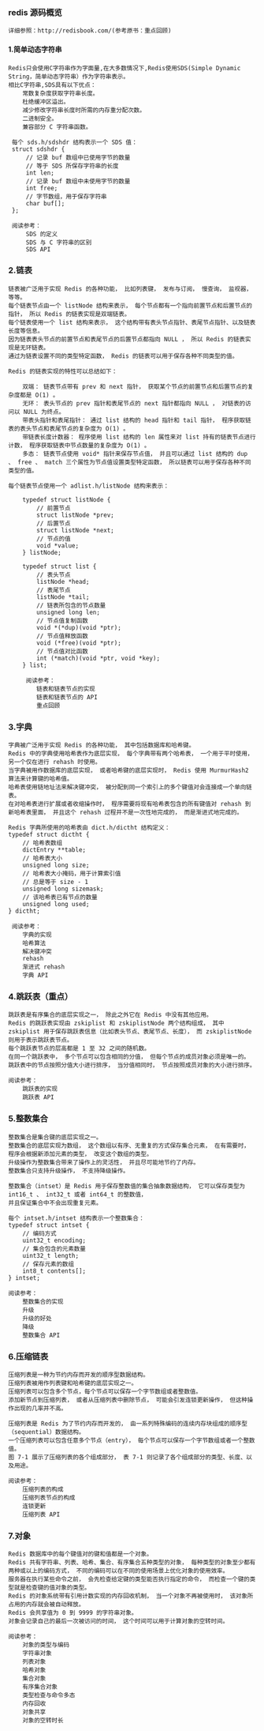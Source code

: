 ### redis 源码概览

    详细参照：http://redisbook.com/(参考原书：重点回顾)

#### 1.简单动态字符串

    Redis只会使用C字符串作为字面量,在大多数情况下,Redis使用SDS(Simple Dynamic String，简单动态字符串）作为字符串表示。
    相比C字符串,SDS具有以下优点：
        常数复杂度获取字符串长度。
        杜绝缓冲区溢出。
        减少修改字符串长度时所需的内存重分配次数。
        二进制安全。
        兼容部分 C 字符串函数。

     每个 sds.h/sdshdr 结构表示一个 SDS 值：
     struct sdshdr {
         // 记录 buf 数组中已使用字节的数量
         // 等于 SDS 所保存字符串的长度
         int len;
         // 记录 buf 数组中未使用字节的数量
         int free;
         // 字节数组，用于保存字符串
         char buf[];
     };

     阅读参考：
         SDS 的定义
         SDS 与 C 字符串的区别
         SDS API

### 2.链表

    链表被广泛用于实现 Redis 的各种功能， 比如列表键， 发布与订阅， 慢查询， 监视器， 等等。
    每个链表节点由一个 listNode 结构来表示， 每个节点都有一个指向前置节点和后置节点的指针， 所以 Redis 的链表实现是双端链表。
    每个链表使用一个 list 结构来表示， 这个结构带有表头节点指针、表尾节点指针、以及链表长度等信息。
    因为链表表头节点的前置节点和表尾节点的后置节点都指向 NULL ， 所以 Redis 的链表实现是无环链表。
    通过为链表设置不同的类型特定函数， Redis 的链表可以用于保存各种不同类型的值。

    Redis 的链表实现的特性可以总结如下：

        双端： 链表节点带有 prev 和 next 指针， 获取某个节点的前置节点和后置节点的复杂度都是 O(1) 。
        无环： 表头节点的 prev 指针和表尾节点的 next 指针都指向 NULL ， 对链表的访问以 NULL 为终点。
        带表头指针和表尾指针： 通过 list 结构的 head 指针和 tail 指针， 程序获取链表的表头节点和表尾节点的复杂度为 O(1) 。
        带链表长度计数器： 程序使用 list 结构的 len 属性来对 list 持有的链表节点进行计数， 程序获取链表中节点数量的复杂度为 O(1) 。
        多态： 链表节点使用 void* 指针来保存节点值， 并且可以通过 list 结构的 dup 、 free 、 match 三个属性为节点值设置类型特定函数， 所以链表可以用于保存各种不同类型的值。

    每个链表节点使用一个 adlist.h/listNode 结构来表示：

        typedef struct listNode {
            // 前置节点
            struct listNode *prev;
            // 后置节点
            struct listNode *next;
            // 节点的值
            void *value;
        } listNode;

        typedef struct list {
            // 表头节点
            listNode *head;
            // 表尾节点
            listNode *tail;
            // 链表所包含的节点数量
            unsigned long len;
            // 节点值复制函数
            void *(*dup)(void *ptr);
            // 节点值释放函数
            void (*free)(void *ptr);
            // 节点值对比函数
            int (*match)(void *ptr, void *key);
        } list;

         阅读参考：
            链表和链表节点的实现
            链表和链表节点的 API
            重点回顾

### 3.字典

    字典被广泛用于实现 Redis 的各种功能， 其中包括数据库和哈希键。
    Redis 中的字典使用哈希表作为底层实现， 每个字典带有两个哈希表， 一个用于平时使用， 另一个仅在进行 rehash 时使用。
    当字典被用作数据库的底层实现， 或者哈希键的底层实现时， Redis 使用 MurmurHash2 算法来计算键的哈希值。
    哈希表使用链地址法来解决键冲突， 被分配到同一个索引上的多个键值对会连接成一个单向链表。
    在对哈希表进行扩展或者收缩操作时， 程序需要将现有哈希表包含的所有键值对 rehash 到新哈希表里面， 并且这个 rehash 过程并不是一次性地完成的， 而是渐进式地完成的。

    Redis 字典所使用的哈希表由 dict.h/dictht 结构定义：
    typedef struct dictht {
        // 哈希表数组
        dictEntry **table;
        // 哈希表大小
        unsigned long size;
        // 哈希表大小掩码，用于计算索引值
        // 总是等于 size - 1
        unsigned long sizemask;
        // 该哈希表已有节点的数量
        unsigned long used;
    } dictht;

     阅读参考：
        字典的实现
        哈希算法
        解决键冲突
        rehash
        渐进式 rehash
        字典 API

### 4.跳跃表（重点）

    跳跃表是有序集合的底层实现之一， 除此之外它在 Redis 中没有其他应用。
    Redis 的跳跃表实现由 zskiplist 和 zskiplistNode 两个结构组成， 其中 zskiplist 用于保存跳跃表信息（比如表头节点、表尾节点、长度）， 而 zskiplistNode 则用于表示跳跃表节点。
    每个跳跃表节点的层高都是 1 至 32 之间的随机数。
    在同一个跳跃表中， 多个节点可以包含相同的分值， 但每个节点的成员对象必须是唯一的。
    跳跃表中的节点按照分值大小进行排序， 当分值相同时， 节点按照成员对象的大小进行排序。

    阅读参考：
        跳跃表的实现
        跳跃表 API

### 5.整数集合

    整数集合是集合键的底层实现之一。
    整数集合的底层实现为数组， 这个数组以有序、无重复的方式保存集合元素， 在有需要时， 程序会根据新添加元素的类型， 改变这个数组的类型。
    升级操作为整数集合带来了操作上的灵活性， 并且尽可能地节约了内存。
    整数集合只支持升级操作， 不支持降级操作。

    整数集合（intset）是 Redis 用于保存整数值的集合抽象数据结构， 它可以保存类型为 int16_t 、 int32_t 或者 int64_t 的整数值，
    并且保证集合中不会出现重复元素。

    每个 intset.h/intset 结构表示一个整数集合：
    typedef struct intset {
        // 编码方式
        uint32_t encoding;
        // 集合包含的元素数量
        uint32_t length;
        // 保存元素的数组
        int8_t contents[];
    } intset;

    阅读参考：
        整数集合的实现
        升级
        升级的好处
        降级
        整数集合 API

### 6.压缩链表

    压缩列表是一种为节约内存而开发的顺序型数据结构。
    压缩列表被用作列表键和哈希键的底层实现之一。
    压缩列表可以包含多个节点，每个节点可以保存一个字节数组或者整数值。
    添加新节点到压缩列表， 或者从压缩列表中删除节点， 可能会引发连锁更新操作， 但这种操作出现的几率并不高。

    压缩列表是 Redis 为了节约内存而开发的， 由一系列特殊编码的连续内存块组成的顺序型（sequential）数据结构。
    一个压缩列表可以包含任意多个节点（entry）， 每个节点可以保存一个字节数组或者一个整数值。
    图 7-1 展示了压缩列表的各个组成部分， 表 7-1 则记录了各个组成部分的类型、长度、以及用途。

    阅读参考：
        压缩列表的构成
        压缩列表节点的构成
        连锁更新
        压缩列表 API

### 7.对象

    Redis 数据库中的每个键值对的键和值都是一个对象。
    Redis 共有字符串、列表、哈希、集合、有序集合五种类型的对象， 每种类型的对象至少都有两种或以上的编码方式， 不同的编码可以在不同的使用场景上优化对象的使用效率。
    服务器在执行某些命令之前， 会先检查给定键的类型能否执行指定的命令， 而检查一个键的类型就是检查键的值对象的类型。
    Redis 的对象系统带有引用计数实现的内存回收机制， 当一个对象不再被使用时， 该对象所占用的内存就会被自动释放。
    Redis 会共享值为 0 到 9999 的字符串对象。
    对象会记录自己的最后一次被访问的时间， 这个时间可以用于计算对象的空转时间。

    阅读参考：
        对象的类型与编码
        字符串对象
        列表对象
        哈希对象
        集合对象
        有序集合对象
        类型检查与命令多态
        内存回收
        对象共享
        对象的空转时长
